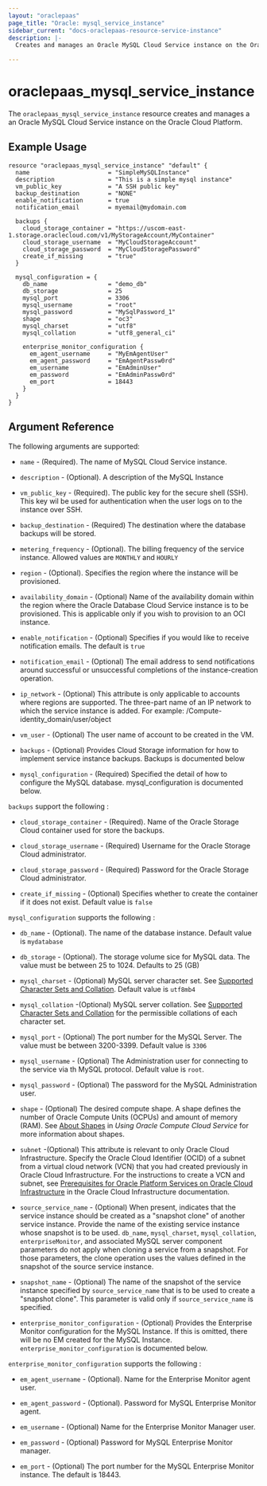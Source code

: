 ```yaml
---
layout: "oraclepaas"
page_title: "Oracle: mysql_service_instance"
sidebar_current: "docs-oraclepaas-resource-service-instance"
description: |-
  Creates and manages an Oracle MySQL Cloud Service instance on the Oracle Cloud Platform.

---
```


# oraclepaas_mysql_service_instance
The `oraclepaas_mysql_service_instance` resource creates and manages a an Oracle MySQL Cloud Service instance on the Oracle Cloud Platform.

## Example Usage

```hcl
resource "oraclepaas_mysql_service_instance" "default" {
  name                      = "SimpleMySQLInstance"
  description               = "This is a simple mysql instance"
  vm_public_key             = "A SSH public key"
  backup_destination        = "NONE"
  enable_notification       = true
  notification_email        = myemail@mydomain.com

  backups {
    cloud_storage_container = "https://uscom-east-1.storage.oraclecloud.com/v1/MyStorageAccount/MyContainer"
    cloud_storage_username  = "MyCloudStorageAccount"
    cloud_storage_password  = "MyCloudStoragePassword"
    create_if_missing       = "true"
  }

  mysql_configuration = {
    db_name                 = "demo_db"
    db_storage              = 25
    mysql_port              = 3306
    mysql_username          = "root"
    mysql_password          = "MySqlPassword_1"
    shape                   = "oc3"
    mysql_charset           = "utf8"
    mysql_collation         = "utf8_general_ci"

    enterprise_monitor_configuration {
      em_agent_username     = "MyEmAgentUser"
      em_agent_password     = "EmAgentPassw0rd"
      em_username           = "EmAdminUser"
      em_password           = "EmAdminPassw0rd"
      em_port               = 18443
    }
  }
}
```

## Argument Reference

The following arguments are supported:

* `name` - (Required). The name of MySQL Cloud Service instance.

* `description` - (Optional). A description of the MySQL Instance

* `vm_public_key` - (Required). The public key for the secure shell (SSH). This key wil be used for authentication when the user logs on to the instance over SSH.

* `backup_destination` - (Required) The destination where the database backups will be stored. 

* `metering_frequency` - (Optional). The billing frequency of the service instance. Allowed values are `MONTHLY` and `HOURLY`

* `region` - (Optional). Specifies the region where the instance will be provisioned.

* `availability_domain` - (Optional) Name of the availability domain within the region where the Oracle Database Cloud Service instance is to be provisioned. This is applicable only if you wish to provision to an OCI instance.

* `enable_notification` - (Optional) Specifies if you would like to receive notification emails. The default is `true`

* `notification_email` - (Optional) The email address to send notifications around successful or unsuccessful completions of the instance-creation operation.

* `ip_network` - (Optional) This attribute is only applicable to accounts where regions are supported. The three-part name of an IP network to which the service instance is added. For example: /Compute-identity_domain/user/object

* `vm_user` - (Optional) The user name of account to be created in the VM.

* `backups` - (Optional) Provides Cloud Storage information for how to implement service instance backups. Backups is documented below

* `mysql_configuration` - (Required) Specified the detail of how to configure the MySQL database. mysql_configuration is documented below.

`backups` support the following :

* `cloud_storage_container` - (Required). Name of the Oracle Storage Cloud container used for store the backups.

* `cloud_storage_username` - (Required) Username for the Oracle Storage Cloud administrator.

* `cloud_storage_password` - (Required) Password for the Oracle Storage Cloud administrator.

* `create_if_missing` - (Optional) Specifies whether to create the container if it does not exist. Default value is `false`


`mysql_configuration` supports the following :

* `db_name` - (Optional). The name of the database instance. Default value is `mydatabase`

* `db_storage` - (Optional). The storage volume sice for MySQL data. The value must be between 25 to 1024. Defaults to 25 (GB)

* `mysql_charset` - (Optional) MySQL server character set. See [Supported Character Sets and Collation](http://dev.mysql.com/doc/en/charset-charsets.html). Default value is `utf8mb4`

* `mysql_collation` -(Optional) MySQL server collation. See [Supported Character Sets and Collation](http://dev.mysql.com/doc/en/charset-charsets.html) for the permissible collations of each character set.

* `mysql_port` - (Optional) The port number for the MySQL Server. The value must be between 3200-3399. Default value is `3306`

* `mysql_username` - (Optional) The Administration user for connecting to the service via th MySQL protocol. Default value is `root`.

* `mysql_password` - (Optional) The password for the MySQL Administration user. 

* `shape` - (Optional) The desired compute shape.  A shape defines the number of Oracle Compute Units (OCPUs) and amount of memory (RAM). See [About Shapes](http://www.oracle.com/pls/topic/lookup?ctx=cloud&id=OCSUG210) in _Using Oracle Compute Cloud Service_ for more information about shapes.

* `subnet` -(Optional) This attribute is relevant to only Oracle Cloud Infrastructure. Specify the Oracle Cloud Identifier (OCID) of a subnet from a virtual cloud network (VCN) that you had created previously in Oracle Cloud Infrastructure. For the instructions to create a VCN and subnet, see [Prerequisites for Oracle Platform Services on Oracle Cloud Infrastructure](http://www.oracle.com/pls/topic/lookup?ctx=en/cloud/paas/java-cloud&id=oci_general_paasprereqs) in the Oracle Cloud Infrastructure documentation.

* `source_service_name` - (Optional) When present, indicates that the service instance should be created as a "snapshot clone" of another service instance. Provide the name of the existing service instance whose snapshot is to be used. `db_name`, `mysql_charset`, `mysql_collation`, `enterpriseMonitor`, and associated MySQL server component parameters do not apply when cloning a service from a snapshot. For those parameters, the clone operation uses the values defined in the snapshot of the source service instance.

* `snapshot_name` - (Optional) The name of the snapshot of the service instance specified by `source_service_name` that is to be used to create a "snapshot clone". This parameter is valid only if `source_service_name` is specified.

* `enterprise_monitor_configuration` - (Optional) Provides the Enterprise Monitor configuration for the MySQL Instance. If this is omitted, there will be no EM created for the MySQL Instance. `enterprise_monitor_configuration` is documented below.

`enterprise_monitor_configuration` supports the following :

* `em_agent_username` - (Optional). Name for the Enterprise Monitor agent user. 

* `em_agent_password` - (Optional). Password for MySQL Enterprise Monitor agent.

* `em_username` - (Optional) Name for the Enterprise Monitor Manager user. 

* `em_password` - (Optional) Password for MySQL Enterprise Monitor manager. 

* `em_port` - (Optional) The port number for the MySQL Enterprise Monitor instance. The default is 18443.
